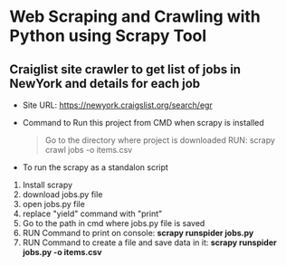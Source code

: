 # Web Scraping and Crawling with Python using Scrapy Tool

## Craiglist site crawler to get list of jobs in NewYork and details for each job

- Site URL: https://newyork.craigslist.org/search/egr

- Command to Run this project from CMD when scrapy is installed
  > Go to the directory where project is downloaded
  > RUN: scrapy crawl jobs -o items.csv 
  
- To run the scrapy as a standalon script
1. Install scrapy
2. download jobs.py file
3. open jobs.py file 
4. replace "yield" command with "print"
5. Go to the path in cmd where jobs.py file is saved
6. RUN Command to print on console: **scrapy runspider jobs.py**
7. RUN Command to create a file and save data in it: **scrapy runspider jobs.py -o items.csv**